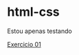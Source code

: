 # html-css

Estou apenas testando
 
<a href="https://github.com/GabrielLNascimento/html-css/exercicios/ex001/index.html">Exercicio 01</a>